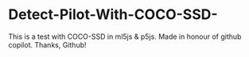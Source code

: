 # Detect-Pilot-With-COCO-SSD-
This is a test with COCO-SSD in ml5js &amp; p5js. Made in honour of github copilot. Thanks, Github!
